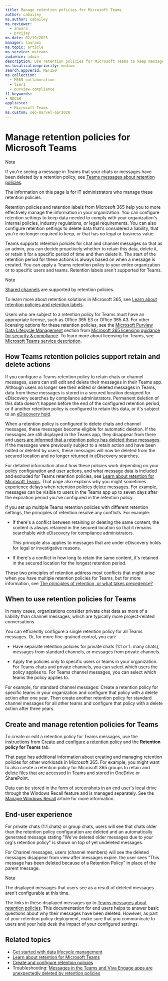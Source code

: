 ```yaml
---
title: Manage retention policies for Microsoft Teams 
author: cabailey
ms.author: cabailey
ms.reviewer: 
  - anwara 
  - prvijay
ms.date: 02/19/2025
manager: laurawi
ms.topic: article
ms.service: msteams
audience: admin
description: Use retention policies for Microsoft Teams to keep messages that your organization needs to comply with internal policies, industry regulations, or legal requirements, and to delete messages that are considered a liability or has no legal business value.
ms.localizationpriority: medium
search.appverid: MET150
ms.collection: 
  - M365-collaboration
  - tier1
  - purview-compliance
f1.keywords:
- NOCSH
appliesto: 
  - Microsoft Teams
ms.custom: seo-marvel-apr2020
---
```


# Manage retention policies for Microsoft Teams

> [!NOTE]
> If you're seeing a message in Teams that your chats or messages have been deleted by a retention policy, see [Teams messages about retention policies](https://support.microsoft.com/office/teams-messages-about-retention-policies-c151fa2f-1558-4cf9-8e51-854e925b483b).
>
> The information on this page is for IT administrators who manage these retention policies.

Retention policies and retention labels from Microsoft 365 help you to more effectively manage the information in your organization. You can configure retention settings to keep data needed to comply with your organization's internal policies, industry regulations, or legal requirements. You can also configure retention settings to delete data that's considered a liability, that you're no longer required to keep, or that has no legal or business value.

Teams supports retention policies for chat and channel messages so that as an admin, you can decide proactively whether to retain this data, delete it, or retain it for a specific period of time and then delete it. The start of the retention period for these actions is always based on when a message is created. You can apply a Teams retention policy to your entire organization or to specific users and teams. Retention labels aren't supported for Teams.

> [!NOTE]
> [Shared channels](shared-channels.md) are supported by retention policies.

To learn more about retention solutions in Microsoft 365, see [Learn about retention policies and retention labels](/purview/retention).

Users who are subject to a retention policy for Teams must have an appropriate license, such as Office 365 E3 or Office 365 A3. For other licensing options for these retention policies, see the [Microsoft Purview Data Lifecycle Management](/office365/servicedescriptions/microsoft-365-service-descriptions/microsoft-365-tenantlevel-services-licensing-guidance/microsoft-365-security-compliance-licensing-guidance#microsoft-purview-data-lifecycle-management) section from [Microsoft 365 licensing guidance for security & compliance](/office365/servicedescriptions/microsoft-365-service-descriptions/microsoft-365-tenantlevel-services-licensing-guidance/microsoft-365-security-compliance-licensing-guidance#information-governance). To learn more about licensing for Teams, see [Microsoft Teams service description](/office365/servicedescriptions/teams-service-description).

## How Teams retention policies support retain and delete actions

If you configure a Teams retention policy to retain chats or channel messages, users can still edit and delete their messages in their Teams app. Although users no longer see their edited or deleted messages in Teams, data from these messages is stored in a secured location designed for eDiscovery searches by compliance administrators. Permanent deletion of this data doesn't happen before the end of the configured retention period, or if another retention policy is configured to retain this data, or it's subject to an [eDiscovery hold](/purview/retention#when-to-use-retention-policies-and-retention-labels-or-ediscovery-holds).

When a retention policy is configured to delete chats and channel messages, these messages become eligible for automatic deletion. If the messages are still displayed in the Teams app, they disappear from there and [users are informed that a retention policy has deleted these messages](#end-user-experience). If the messages were previously subject to a retain action and have been edited or deleted by users, these messages will now be deleted from the secured location and no longer returned in eDiscovery searches.

For detailed information about how these policies work depending on your policy configuration and user actions, and what message data is included and excluded for Teams retention policies, see [Learn about retention for Microsoft Teams](/purview/retention-policies-teams). That page also explains why you might sometimes experience delays when retention policies delete messages. For example, messages can be visible to users in the Teams app up to seven days after the expiration period you've configured in the retention policy.

If you set up multiple Teams retention policies with different retention settings, the principles of retention resolve any conflicts. For example:

- If there's a conflict between retaining or deleting the same content, the content is always retained in the secured location so that it remains searchable with eDiscovery for compliance administrators.

  This principle also applies to messages that are under eDiscovery holds for legal or investigative reasons.

- If there's a conflict in how long to retain the same content, it's retained in the secured location for the longest retention period.

These two principles of retention address most conflicts that might arise when you have multiple retention policies for Teams, but for more information, see [The principles of retention, or what takes precedence?](/purview/retention#the-principles-of-retention-or-what-takes-precedence)

## When to use retention policies for Teams

In many cases, organizations consider private chat data as more of a liability than channel messages, which are typically more project-related conversations.

You can efficiently configure a single retention policy for all Teams messages. Or, for more fine-grained control, you can:

- Have separate retention policies for private chats (1:1 or 1: many chats), messages from standard channels, or messages from private channels.

- Apply the policies only to specific users or teams in your organization. For Teams chats and private channels, you can select which users the policy applies to. For Teams channel messages, you can select which teams the policy applies to.

For example, for standard channel messages: Create a retention policy for specific teams in your organization and configure that policy with a delete action after one year. Then create another retention policy for standard channel messages for all other teams and configure that policy with a delete action after three years.

## Create and manage retention policies for Teams

To create or edit a retention policy for Teams messages, use the instructions from [Create and configure a retention policy](/purview/create-retention-policies?tabs=teams-retention#create-and-configure-a-retention-policy) and the **Retention policy for Teams** tab.

That page has additional information about creating and managing retention policies for other workloads in Microsoft 365. For example, you might want to also create a retention policy for Microsoft 365 groups to retain and delete files that are accessed in Teams and stored in OneDrive or SharePoint.

Data can be stored in the form of screenshots in an end user's local drive through the Windows Recall feature and is managed separately. See the [Manage Windows Recall](/windows/client-management/manage-recall) article for more information.

## End-user experience

For private chats (1:1 chats) or group chats, users will see that chats older than the retention policy configuration are deleted and an automatically generated message stating "We've deleted older messages due to your org's retention policy" is shown on top of yet undeleted messages.

For Channel messages, users (channel members) will see the deleted messages disappear from view after messages expire. the user sees "This message has been deleted because of a Retention Policy" in place of the parent message.

> [!NOTE]
> The displayed messages that users see as a result of deleted messages aren't configurable at this time.

The links in these displayed messages go to [Teams messages about retention policies](https://support.microsoft.com/office/teams-messages-about-retention-policies-c151fa2f-1558-4cf9-8e51-854e925b483b). This documentation for end users helps to answer basic questions about why their messages have been deleted. However, as part of your retention policy deployment, make sure that you communicate to users and your help desk the impact of your configured settings.

## Related topics

- [Get started with data lifecycle management](/purview/get-started-with-data-lifecycle-management)
- [Learn about retention for Microsoft Teams](/purview/retention-policies-teams)
- [Create and configure retention policies](/purview/create-retention-policies)
- Troubleshooting: [Messages in the Teams and Viva Engage apps are unexpectedly deleted by retention policies](/microsoftteams/troubleshoot/teams-im-presence/messages-unexpectedly-deleted-retention-policy)
